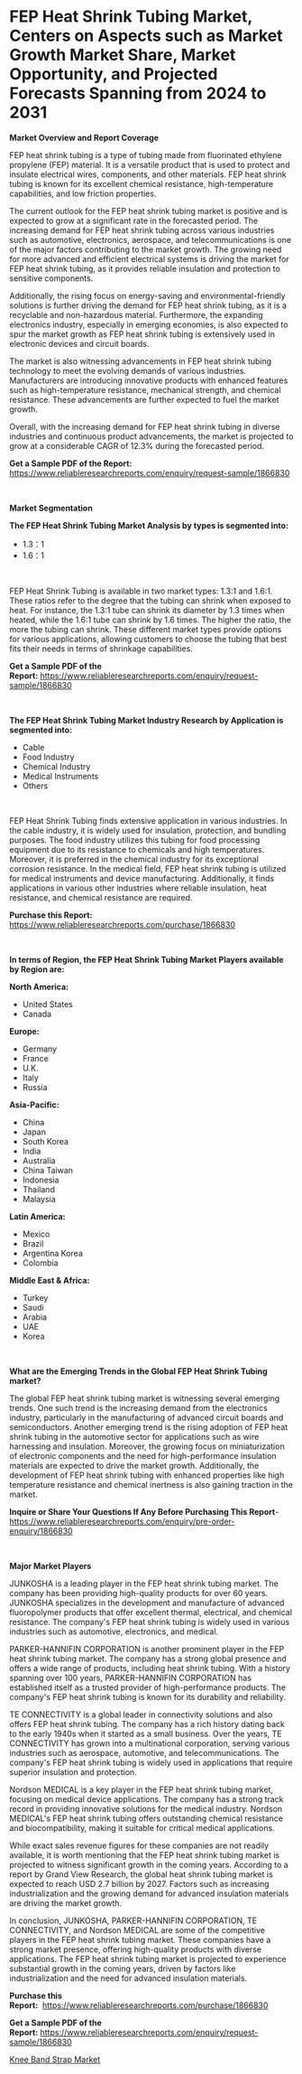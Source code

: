 <p><h1>FEP Heat Shrink Tubing Market, Centers on Aspects such as Market Growth Market Share, Market Opportunity, and Projected Forecasts Spanning from 2024 to 2031</h1></p><p><strong>Market Overview and Report Coverage</strong></p>
<p><p>FEP heat shrink tubing is a type of tubing made from fluorinated ethylene propylene (FEP) material. It is a versatile product that is used to protect and insulate electrical wires, components, and other materials. FEP heat shrink tubing is known for its excellent chemical resistance, high-temperature capabilities, and low friction properties.</p><p>The current outlook for the FEP heat shrink tubing market is positive and is expected to grow at a significant rate in the forecasted period. The increasing demand for FEP heat shrink tubing across various industries such as automotive, electronics, aerospace, and telecommunications is one of the major factors contributing to the market growth. The growing need for more advanced and efficient electrical systems is driving the market for FEP heat shrink tubing, as it provides reliable insulation and protection to sensitive components.</p><p>Additionally, the rising focus on energy-saving and environmental-friendly solutions is further driving the demand for FEP heat shrink tubing, as it is a recyclable and non-hazardous material. Furthermore, the expanding electronics industry, especially in emerging economies, is also expected to spur the market growth as FEP heat shrink tubing is extensively used in electronic devices and circuit boards.</p><p>The market is also witnessing advancements in FEP heat shrink tubing technology to meet the evolving demands of various industries. Manufacturers are introducing innovative products with enhanced features such as high-temperature resistance, mechanical strength, and chemical resistance. These advancements are further expected to fuel the market growth.</p><p>Overall, with the increasing demand for FEP heat shrink tubing in diverse industries and continuous product advancements, the market is projected to grow at a considerable CAGR of 12.3% during the forecasted period.</p></p>
<p><strong>Get a Sample PDF of the Report:</strong> <a href="https://www.reliableresearchreports.com/enquiry/request-sample/1866830">https://www.reliableresearchreports.com/enquiry/request-sample/1866830</a></p>
<p>&nbsp;</p>
<p><strong>Market Segmentation</strong></p>
<p><strong>The FEP Heat Shrink Tubing Market Analysis by types is segmented into:</strong></p>
<p><ul><li>1.3：1</li><li>1.6：1</li></ul></p>
<p>&nbsp;</p>
<p><p>FEP Heat Shrink Tubing is available in two market types: 1.3:1 and 1.6:1. These ratios refer to the degree that the tubing can shrink when exposed to heat. For instance, the 1.3:1 tube can shrink its diameter by 1.3 times when heated, while the 1.6:1 tube can shrink by 1.6 times. The higher the ratio, the more the tubing can shrink. These different market types provide options for various applications, allowing customers to choose the tubing that best fits their needs in terms of shrinkage capabilities.</p></p>
<p><strong>Get a Sample PDF of the Report:</strong>&nbsp;<a href="https://www.reliableresearchreports.com/enquiry/request-sample/1866830">https://www.reliableresearchreports.com/enquiry/request-sample/1866830</a></p>
<p>&nbsp;</p>
<p><strong>The FEP Heat Shrink Tubing Market Industry Research by Application is segmented into:</strong></p>
<p><ul><li>Cable</li><li>Food Industry</li><li>Chemical Industry</li><li>Medical Instruments</li><li>Others</li></ul></p>
<p>&nbsp;</p>
<p><p>FEP Heat Shrink Tubing finds extensive application in various industries. In the cable industry, it is widely used for insulation, protection, and bundling purposes. The food industry utilizes this tubing for food processing equipment due to its resistance to chemicals and high temperatures. Moreover, it is preferred in the chemical industry for its exceptional corrosion resistance. In the medical field, FEP heat shrink tubing is utilized for medical instruments and device manufacturing. Additionally, it finds applications in various other industries where reliable insulation, heat resistance, and chemical resistance are required.</p></p>
<p><strong>Purchase this Report:</strong>&nbsp; <a href="https://www.reliableresearchreports.com/purchase/1866830">https://www.reliableresearchreports.com/purchase/1866830</a></p>
<p>&nbsp;</p>
<p><strong>In terms of Region, the FEP Heat Shrink Tubing Market Players available by Region are:</strong></p>
<p>
    <p> <strong> North America: </strong>
        <ul>
            <li>United States</li>
            <li>Canada</li>
        </ul>
        </p> 
    <p> <strong> Europe: </strong>
        <ul>
            <li>Germany</li>
            <li>France</li>
            <li>U.K.</li>
            <li>Italy</li>
            <li>Russia</li>
        </ul>
        </p> 
    <p> <strong> Asia-Pacific: </strong>
        <ul>
            <li>China</li>
            <li>Japan</li>
            <li>South Korea</li>
            <li>India</li>
            <li>Australia</li>
            <li>China Taiwan</li>
            <li>Indonesia</li>
            <li>Thailand</li>
            <li>Malaysia</li>
        </ul>
        </p> 
    <p> <strong> Latin America: </strong>
        <ul>
            <li>Mexico</li>
            <li>Brazil</li>
            <li>Argentina Korea</li>
            <li>Colombia</li>
        </ul>
        </p> 
    <p> <strong> Middle East & Africa: </strong>
        <ul>
            <li>Turkey</li>
            <li>Saudi</li>
            <li>Arabia</li>
            <li>UAE</li>
            <li>Korea</li>
        </ul>
    </p>
    </p>
<p>&nbsp;</p>
<p><strong>What are the Emerging Trends in the Global FEP Heat Shrink Tubing market?</strong></p>
<p><p>The global FEP heat shrink tubing market is witnessing several emerging trends. One such trend is the increasing demand from the electronics industry, particularly in the manufacturing of advanced circuit boards and semiconductors. Another emerging trend is the rising adoption of FEP heat shrink tubing in the automotive sector for applications such as wire harnessing and insulation. Moreover, the growing focus on miniaturization of electronic components and the need for high-performance insulation materials are expected to drive the market growth. Additionally, the development of FEP heat shrink tubing with enhanced properties like high temperature resistance and chemical inertness is also gaining traction in the market.</p></p>
<p><strong>Inquire or Share Your Questions If Any Before Purchasing This Report</strong>- <a href="https://www.reliableresearchreports.com/enquiry/pre-order-enquiry/1866830">https://www.reliableresearchreports.com/enquiry/pre-order-enquiry/1866830</a></p>
<p>&nbsp;</p>
<p><strong>Major Market Players</strong></p>
<p><p>JUNKOSHA is a leading player in the FEP heat shrink tubing market. The company has been providing high-quality products for over 60 years. JUNKOSHA specializes in the development and manufacture of advanced fluoropolymer products that offer excellent thermal, electrical, and chemical resistance. The company's FEP heat shrink tubing is widely used in various industries such as automotive, electronics, and medical.</p><p>PARKER-HANNIFIN CORPORATION is another prominent player in the FEP heat shrink tubing market. The company has a strong global presence and offers a wide range of products, including heat shrink tubing. With a history spanning over 100 years, PARKER-HANNIFIN CORPORATION has established itself as a trusted provider of high-performance products. The company's FEP heat shrink tubing is known for its durability and reliability.</p><p>TE CONNECTIVITY is a global leader in connectivity solutions and also offers FEP heat shrink tubing. The company has a rich history dating back to the early 1940s when it started as a small business. Over the years, TE CONNECTIVITY has grown into a multinational corporation, serving various industries such as aerospace, automotive, and telecommunications. The company's FEP heat shrink tubing is widely used in applications that require superior insulation and protection.</p><p>Nordson MEDICAL is a key player in the FEP heat shrink tubing market, focusing on medical device applications. The company has a strong track record in providing innovative solutions for the medical industry. Nordson MEDICAL's FEP heat shrink tubing offers outstanding chemical resistance and biocompatibility, making it suitable for critical medical applications.</p><p>While exact sales revenue figures for these companies are not readily available, it is worth mentioning that the FEP heat shrink tubing market is projected to witness significant growth in the coming years. According to a report by Grand View Research, the global heat shrink tubing market is expected to reach USD 2.7 billion by 2027. Factors such as increasing industrialization and the growing demand for advanced insulation materials are driving the market growth.</p><p>In conclusion, JUNKOSHA, PARKER-HANNIFIN CORPORATION, TE CONNECTIVITY, and Nordson MEDICAL are some of the competitive players in the FEP heat shrink tubing market. These companies have a strong market presence, offering high-quality products with diverse applications. The FEP heat shrink tubing market is projected to experience substantial growth in the coming years, driven by factors like industrialization and the need for advanced insulation materials.</p></p>
<p><strong>Purchase this Report:</strong>&nbsp;&nbsp;<a href="https://www.reliableresearchreports.com/purchase/1866830">https://www.reliableresearchreports.com/purchase/1866830</a></p>
<p></p>
<p><strong>Get a Sample PDF of the Report:</strong>&nbsp;<a href="https://www.reliableresearchreports.com/enquiry/request-sample/1866830">https://www.reliableresearchreports.com/enquiry/request-sample/1866830</a></p>
<p><p><a href="https://github.com/Triciasol/Market-Research-Report-List-1/blob/main/knee-band-strap-market.md">Knee Band Strap Market</a></p></p>